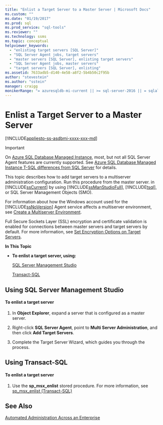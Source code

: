 ```yaml
---
title: "Enlist a Target Server to a Master Server | Microsoft Docs"
ms.custom: ""
ms.date: "01/19/2017"
ms.prod: sql
ms.prod_service: "sql-tools"
ms.reviewer: ""
ms.technology: ssms
ms.topic: conceptual
helpviewer_keywords: 
  - "enlisting target servers [SQL Server]"
  - "SQL Server Agent jobs, target servers"
  - "master servers [SQL Server], enlisting target servers"
  - "SQL Server Agent jobs, master servers"
  - "target servers [SQL Server], enlisting"
ms.assetid: 7633adb5-d140-4e58-a8f2-5b4b50c2f95b
author: "stevestein"
ms.author: "sstein"
manager: craigg
monikerRange: "= azuresqldb-mi-current || >= sql-server-2016 || = sqlallproducts-allversions"
---
```

# Enlist a Target Server to a Master Server
[!INCLUDE[appliesto-ss-asdbmi-xxxx-xxx-md](../../includes/appliesto-ss-asdbmi-xxxx-xxx-md.md)]

> [!IMPORTANT]  
> On [Azure SQL Database Managed Instance](https://docs.microsoft.com/azure/sql-database/sql-database-managed-instance), most, but not all SQL Server Agent features are currently supported. See [Azure SQL Database Managed Instance T-SQL differences from SQL Server](https://docs.microsoft.com/azure/sql-database/sql-database-managed-instance-transact-sql-information#sql-server-agent) for details.

This topic describes how to add target servers to a multiserver administration configuration. Run this procedure from the master server. in [!INCLUDE[ssCurrent](../../includes/sscurrent-md.md)] by using [!INCLUDE[ssManStudioFull](../../includes/ssmanstudiofull-md.md)], [!INCLUDE[tsql](../../includes/tsql-md.md)], or SQL Server Management Objects (SMO).  
  
For information about how the Windows account used for the [!INCLUDE[ssNoVersion](../../includes/ssnoversion-md.md)] Agent service affects a multiserver environment, see [Create a Multiserver Environment](../../ssms/agent/create-a-multiserver-environment.md).  
  
Full Secure Sockets Layer (SSL) encryption and certificate validation is enabled for connections between master servers and target servers by default. For more information, see [Set Encryption Options on Target Servers](../../ssms/agent/set-encryption-options-on-target-servers.md).  
  
**In This Topic**  
  
-   **To enlist a target server, using:**  
  
    [SQL Server Management Studio](#SSMSProcedure)  
  
    [Transact-SQL](#TsqlProcedure)  
  
## <a name="SSMSProcedure"></a>Using SQL Server Management Studio  
  
#### To enlist a target server  
  
1.  In **Object Explorer**, expand a server that is configured as a master server.  
  
2.  Right-click **SQL Server Agent**, point to **Multi Server Administration**, and then click **Add Target Servers**.  
  
3.  Complete the Target Server Wizard, which guides you through the process.  
  
## <a name="TsqlProcedure"></a>Using Transact-SQL  
  
#### To enlist a target server  
  
1.  Use the **sp_msx_enlist** stored procedure.  For more information, see [sp_msx_enlist (Transact-SQL)](http://msdn.microsoft.com/ceb3b2bc-0cc4-48d8-9bdc-6a809556e35f)  
  
## See Also  
[Automated Administration Across an Enterprise](../../ssms/agent/automated-administration-across-an-enterprise.md)  
  
